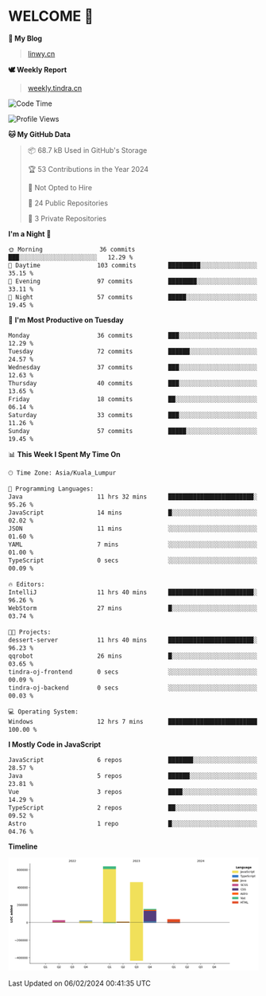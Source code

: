 # WELCOME 👋

**🐶 My Blog**
> [linwy.cn](linwy.cn)

**🕊️ Weekly Report**
> [weekly.tindra.cn](weekly.tindra.cn)
<!--START_SECTION:waka-->
![Code Time](http://img.shields.io/badge/Code%20Time-814%20hrs%2033%20mins-blue)

![Profile Views](http://img.shields.io/badge/Profile%20Views-0-blue)

**🐱 My GitHub Data** 

> 📦 68.7 kB Used in GitHub's Storage 
 > 
> 🏆 53 Contributions in the Year 2024
 > 
> 🚫 Not Opted to Hire
 > 
> 📜 24 Public Repositories 
 > 
> 🔑 3 Private Repositories 
 > 
**I'm a Night 🦉** 

```text
🌞 Morning                36 commits          ███░░░░░░░░░░░░░░░░░░░░░░   12.29 % 
🌆 Daytime                103 commits         █████████░░░░░░░░░░░░░░░░   35.15 % 
🌃 Evening                97 commits          ████████░░░░░░░░░░░░░░░░░   33.11 % 
🌙 Night                  57 commits          █████░░░░░░░░░░░░░░░░░░░░   19.45 % 
```
📅 **I'm Most Productive on Tuesday** 

```text
Monday                   36 commits          ███░░░░░░░░░░░░░░░░░░░░░░   12.29 % 
Tuesday                  72 commits          ██████░░░░░░░░░░░░░░░░░░░   24.57 % 
Wednesday                37 commits          ███░░░░░░░░░░░░░░░░░░░░░░   12.63 % 
Thursday                 40 commits          ███░░░░░░░░░░░░░░░░░░░░░░   13.65 % 
Friday                   18 commits          ██░░░░░░░░░░░░░░░░░░░░░░░   06.14 % 
Saturday                 33 commits          ███░░░░░░░░░░░░░░░░░░░░░░   11.26 % 
Sunday                   57 commits          █████░░░░░░░░░░░░░░░░░░░░   19.45 % 
```


📊 **This Week I Spent My Time On** 

```text
🕑︎ Time Zone: Asia/Kuala_Lumpur

💬 Programming Languages: 
Java                     11 hrs 32 mins      ████████████████████████░   95.26 % 
JavaScript               14 mins             █░░░░░░░░░░░░░░░░░░░░░░░░   02.02 % 
JSON                     11 mins             ░░░░░░░░░░░░░░░░░░░░░░░░░   01.60 % 
YAML                     7 mins              ░░░░░░░░░░░░░░░░░░░░░░░░░   01.00 % 
TypeScript               0 secs              ░░░░░░░░░░░░░░░░░░░░░░░░░   00.09 % 

🔥 Editors: 
IntelliJ                 11 hrs 40 mins      ████████████████████████░   96.26 % 
WebStorm                 27 mins             █░░░░░░░░░░░░░░░░░░░░░░░░   03.74 % 

🐱‍💻 Projects: 
dessert-server           11 hrs 40 mins      ████████████████████████░   96.23 % 
qqrobot                  26 mins             █░░░░░░░░░░░░░░░░░░░░░░░░   03.65 % 
tindra-oj-frontend       0 secs              ░░░░░░░░░░░░░░░░░░░░░░░░░   00.09 % 
tindra-oj-backend        0 secs              ░░░░░░░░░░░░░░░░░░░░░░░░░   00.03 % 

💻 Operating System: 
Windows                  12 hrs 7 mins       █████████████████████████   100.00 % 
```

**I Mostly Code in JavaScript** 

```text
JavaScript               6 repos             ███████░░░░░░░░░░░░░░░░░░   28.57 % 
Java                     5 repos             ██████░░░░░░░░░░░░░░░░░░░   23.81 % 
Vue                      3 repos             ████░░░░░░░░░░░░░░░░░░░░░   14.29 % 
TypeScript               2 repos             ██░░░░░░░░░░░░░░░░░░░░░░░   09.52 % 
Astro                    1 repo              █░░░░░░░░░░░░░░░░░░░░░░░░   04.76 % 
```



**Timeline**

![Lines of Code chart](https://raw.githubusercontent.com/rieraa/rieraa/main/assets/bar_graph.png)


 Last Updated on 06/02/2024 00:41:35 UTC
<!--END_SECTION:waka-->
